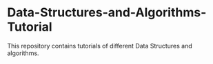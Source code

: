 # Data-Structures-and-Algorithms-Tutorial
This repository contains tutorials of different Data Structures and algorithms.
